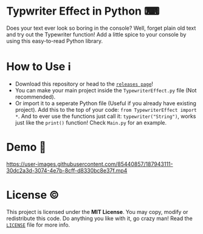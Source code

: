 # Typwriter Effect in Python ⌨
Does your text ever look so boring in the console? Well, forget plain old text and try out the Typewriter function! Add a little spice to your console by using this easy-to-read Python library.

# How to Use ℹ
- Download this repository or head to the [`releases page`](https://github.com/SpyderGamer/Typewriter-Effect-in-Python/releases)!
- You can make your main project inside the `TypewriterEffect.py` file (Not recommended).
- Or import it to a seperate Python file (Useful if you already have existing project). Add this to the top of your code: `from TypewriterEffect import *`. And to ever use the functions just call it:  `typewriter("String")`, works just like the `print()` function! Check `Main.py` for an example.

# Demo 🎁
https://user-images.githubusercontent.com/85440857/187943111-30dc2a3d-3074-4e7b-8cff-d8330bc8e37f.mp4

# License ©
This project is licensed under the **MIT License**. You may copy, modify or redistribute this code. Do anything you like with it, go crazy man! Read the [`LICENSE`](https://github.com/SpyderGamer/Typewriter-Effect-in-Python/blob/main/LICENSE) file for more info.
